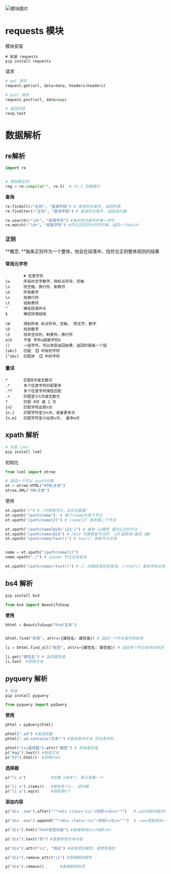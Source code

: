 ![模块图片](./imgs/爬虫基础.png)





# requests 模块

模块安装

```
# 安装 requests
pip install requests
```

请求

```python
# get 请求
request.get(url, data=data, headers=headers)  

# post 请求
request.post(url, data=map)

# 返回内容
resp.text
```





# 数据解析

## re解析

```python
import re


# 预加载正则
reg = re.compile("", re.S)  # re.S 忽略换行
```

**查询**

```python
re.findall(r"正则", "查询字段") # 查询符合条件, 返回列表
re.finditer(r"正则", "查询字段") # 查询符合条件, 返回迭代器

re.search(r"\d+", "段落字符") #拿到符合条件的第一字符
re.match(r"\d+", "段落字符") #符合正则开头的字符串，返回一个match
```





### 正则

**概念:	**每条正则作为一个整体，他会在段落中，找符合正则整体规则的结果

#### 常用元字符

```
.     	# 任意字符
\w    	所有的文字数字，除标点符号、空格
\s 		找空格、换行符、制表符
\d 		所有数字
\n 		找换行符
\t 		找制表符
^ 		确定段落开头
$ 		确定段落结尾

\W 		得到所有 标点符号，空格， 除文字，数字
\D 		找非数字
\S 		找非空白符，制表符，换行符
a|b   	不是 字符a就是字符b
()		一组字符，可以改变返回结果，返回的是每一个组
[abc]   匹配 【】中有的字符
[^abc] 	匹配非 【】中的字符
```



#### 量词

```
* 		匹配0次或无数次
.*   	多个任意字符匹配更多
.*?  	多个任意字符惰性匹配
.+ 		匹配至少1次或无数次
? 		匹配 0次 或 1 次
{n}  	匹配字符出现n次
{n,} 	匹配字符至少n次，或者更多次
{n,m} 	匹配字符至少出现n次， 最多m次
```



## xpath 解析

```python
# 安装 lxml
pip install lxml
```

初始化

```python
from lxml import etree

# 返回一个可以 xpath对象 
et = etree.HTML("HTML文本")
etree.XML("XML文本")
```

使用

```python
et.xpath("/") # /代表根节点，此时无数据
et.xpath("/path/name")  # 每个/name代表子节点
et.xpath("/path/name[2]") # /name[2] 拿到第二个节点

et.xpath("/path/name[@id='123']") # 拿到 id属性 值为123的节点
et.xpath("/path/name/@id") # /@id 代表获取节点的  id(或其他)属性 值0
et.xpath("/path/name/text()") # text() 获取节点文本


name = et.xpath("/path/name[1]")
name.xpath("./") # 从name 节点出发查询

et.xpath("/path/name//text()") # // 间隔任意标签查询, //text() 拿到所有文本
```





## bs4 解析

```python
pip install bs4

from bs4 import BeautifuSoup
```

**使用**

```python
bhtml = BeautifuSoup("html文本")


bhtml.find("标签", attrs={属性名: 属性值}) # 返回一个符合条件的标签

li = bhtml.find_all("标签", attrs={属性名: 属性值}) # 返回多个符合条件的标签

li.get("属性名") # 返回属性值
li.text  #获取文本
```





## pyquery 解析

```python
# 安装
pip install pyquery

from pyquery import pyQuery
```

**使用**

```python
phtml = pyQuery(html)

phtml(".ad") #类选择器
phtml(".ad:contains(文本)") #查询类中文本 符合条件的

phtml("css选择器").attr("属性") # 获取属性值
p("#qq").text() #获取文本
p("h3").html() 	#获取html
```

**选择器**

```python
p("li a") 			#如果 a有多个，默认拿第一个

p("li a").items() 	#拿到多个a , 迭代器 
p("li a").eq(n) 	#得到第n个
```

**添加内容**

```python
p("div .aaa").after("""<div class='ccc'>你好</div>""")   #.aaa同级后面添加一个html标签

p("div .aaa").append("""<div class='ccc'>你好</div>""")  # .aaa里面添加一个html标签

p("div").html("html标签内容") #直接修改div内部html

p("div").text("你") #直接修改文本内容

p("div").attr("cs", "测试") #直接添加属性，或修改属性

p("div").remove_attr("cs") #直接删除属性

p("div").remove() 		#直接删除标签
```



